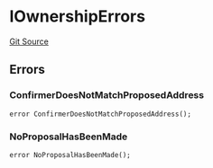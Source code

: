 # IOwnershipErrors
[Git Source](https://github.com/thrackle-io/tron/blob/764000f27aa19925e60dae8d757a097eec620706/src/common/IErrors.sol)


## Errors
### ConfirmerDoesNotMatchProposedAddress

```solidity
error ConfirmerDoesNotMatchProposedAddress();
```

### NoProposalHasBeenMade

```solidity
error NoProposalHasBeenMade();
```

